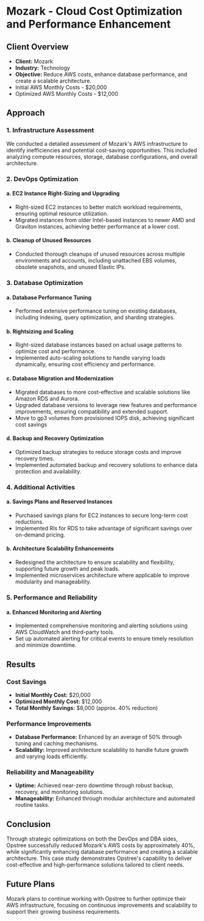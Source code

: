 # Mozark - Cloud Cost Optimization and Performance Enhancement

## Client Overview

- **Client:** Mozark
- **Industry:** Technology
- **Objective:** Reduce AWS costs, enhance database performance, and create a scalable architecture.
- Initial AWS Monthly Costs - $20,000
- Optimized AWS Monthly Costs - $12,000

## Approach

### 1. Infrastructure Assessment

We conducted a detailed assessment of Mozark's AWS infrastructure to identify inefficiencies and potential cost-saving opportunities. This included analyzing compute resources, storage, database configurations, and overall architecture.

### 2. DevOps Optimization

#### a. EC2 Instance Right-Sizing and Upgrading

- Right-sized EC2 instances to better match workload requirements, ensuring optimal resource utilization.
- Migrated instances from older Intel-based instances to newer AMD and Graviton instances, achieving better performance at a lower cost.

#### b. Cleanup of Unused Resources

- Conducted thorough cleanups of unused resources across multiple environments and accounts, including unattached EBS volumes, obsolete snapshots, and unused Elastic IPs.

### 3. Database Optimization

#### a. Database Performance Tuning

- Performed extensive performance tuning on existing databases, including indexing, query optimization, and sharding strategies.

#### b. Rightsizing and Scaling

- Right-sized database instances based on actual usage patterns to optimize cost and performance.
- Implemented auto-scaling solutions to handle varying loads dynamically, ensuring cost efficiency and performance.

#### c. Database Migration and Modernization

- Migrated databases to more cost-effective and scalable solutions like Amazon RDS and Aurora.
- Upgraded database versions to leverage new features and performance improvements, ensuring compatibility and extended support.
- Move to gp3 volumes from provisioned IOPS disk, achieving significant cost savings

#### d. Backup and Recovery Optimization

- Optimized backup strategies to reduce storage costs and improve recovery times.
- Implemented automated backup and recovery solutions to enhance data protection and availability.

### 4. Additional Activities

#### a. Savings Plans and Reserved Instances

- Purchased savings plans for EC2 instances to secure long-term cost reductions.
- Implemented RIs for RDS to take advantage of significant savings over on-demand pricing.

#### b. Architecture Scalability Enhancements

- Redesigned the architecture to ensure scalability and flexibility, supporting future growth and peak loads.
- Implemented microservices architecture where applicable to improve modularity and manageability.

### 5. Performance and Reliability

#### a. Enhanced Monitoring and Alerting

- Implemented comprehensive monitoring and alerting solutions using AWS CloudWatch and third-party tools.
- Set up automated alerting for critical events to ensure timely resolution and minimize downtime.

## Results

### Cost Savings

- **Initial Monthly Cost:** $20,000
- **Optimized Monthly Cost:** $12,000
- **Total Monthly Savings:** $8,000 (approx. 40% reduction)

### Performance Improvements

- **Database Performance:** Enhanced by an average of 50% through tuning and caching mechanisms.
- **Scalability:** Improved architecture scalability to handle future growth and varying loads efficiently.

### Reliability and Manageability

- **Uptime:** Achieved near-zero downtime through robust backup, recovery, and monitoring solutions.
- **Manageability:** Enhanced through modular architecture and automated routine tasks.

## Conclusion

Through strategic optimizations on both the DevOps and DBA sides, Opstree successfully reduced Mozark's AWS costs by approximately 40%, while significantly enhancing database performance and creating a scalable architecture. This case study demonstrates Opstree's capability to deliver cost-effective and high-performance solutions tailored to client needs.

## Future Plans

Mozark plans to continue working with Opstree to further optimize their AWS infrastructure, focusing on continuous improvements and scalability to support their growing business requirements.
